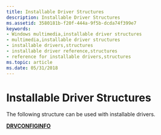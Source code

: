 ```yaml
---
title: Installable Driver Structures
description: Installable Driver Structures
ms.assetid: 3580181b-f20f-444a-9f5b-dcda74f399e7
keywords:
- Windows multimedia,installable driver structures
- multimedia,installable driver structures
- installable drivers,structures
- installable driver reference,structures
- reference for installable drivers,structures
ms.topic: article
ms.date: 05/31/2018
---
```


# Installable Driver Structures

The following structure can be used with installable drivers.

[**DRVCONFIGINFO**](/windows/win32/api/mmiscapi/ns-mmiscapi-drvconfiginfo)

 

 